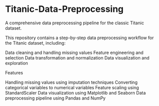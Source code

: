 # Titanic-Data-Preprocessing

A comprehensive data preprocessing pipeline for the classic Titanic dataset.

This repository contains a step-by-step data preprocessing workflow for the Titanic dataset, including:

Data cleaning and handling missing values
Feature engineering and selection
Data transformation and normalization
Data visualization and exploration

Features

Handling missing values using imputation techniques
Converting categorical variables to numerical variables
Feature scaling using StandardScaler
Data visualization using Matplotlib and Seaborn
Data preprocessing pipeline using Pandas and NumPy
